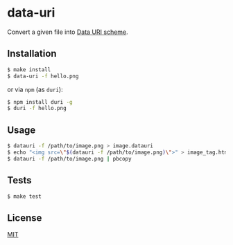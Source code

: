 
# data-uri

Convert a given file into [Data URI scheme][Wikipedia].

## Installation

```sh
$ make install
$ data-uri -f hello.png
```

or via `npm` (as `duri`):

```sh
$ npm install duri -g
$ duri -f hello.png
```

## Usage

```sh
$ datauri -f /path/to/image.png > image.datauri
$ echo "<img src=\"$(datauri -f /path/to/image.png)\">" > image_tag.html
$ datauri -f /path/to/image.png | pbcopy
```

## Tests

```sh
$ make test
```

## License

[MIT][MIT-License]

[Wikipedia]: https://en.wikipedia.org/wiki/Data_URI_scheme
[MIT-License]: https://tldrlegal.com/license/mit-license
